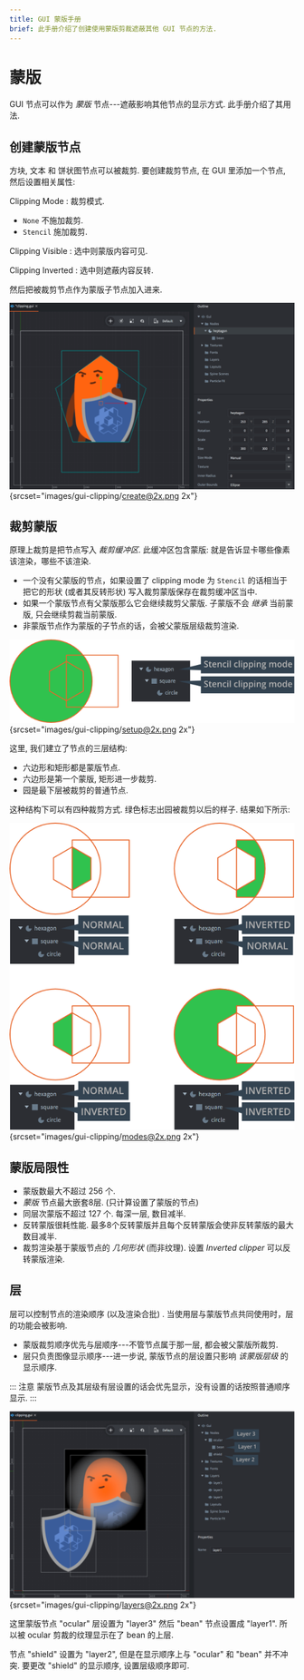```yaml
---
title: GUI 蒙版手册
brief: 此手册介绍了创建使用蒙版剪裁遮蔽其他 GUI 节点的方法.
---
```


# 蒙版

GUI 节点可以作为 *蒙版* 节点---遮蔽影响其他节点的显示方式. 此手册介绍了其用法.

## 创建蒙版节点

方块, 文本 和 饼状图节点可以被裁剪. 要创建裁剪节点, 在 GUI 里添加一个节点, 然后设置相关属性:

Clipping Mode
: 裁剪模式.
  - `None` 不施加裁剪.
  - `Stencil` 施加裁剪.

Clipping Visible
: 选中则蒙版内容可见.

Clipping Inverted
: 选中则遮蔽内容反转.

然后把被裁剪节点作为蒙版子节点加入进来.

![Create clipping](images/gui-clipping/create.png){srcset="images/gui-clipping/create@2x.png 2x"}

## 裁剪蒙版

原理上裁剪是把节点写入 *裁剪缓冲区*. 此缓冲区包含蒙版: 就是告诉显卡哪些像素该渲染，哪些不该渲染.

- 一个没有父蒙版的节点，如果设置了 clipping mode 为 `Stencil` 的话相当于把它的形状 (或者其反转形状) 写入裁剪蒙版保存在裁剪缓冲区当中.
- 如果一个蒙版节点有父蒙版那么它会继续裁剪父蒙版. 子蒙版不会 _继承_ 当前蒙版, 只会继续剪裁当前蒙版.
- 非蒙版节点作为蒙版的子节点的话，会被父蒙版层级裁剪渲染.

![Clipping hierarchy](images/gui-clipping/setup.png){srcset="images/gui-clipping/setup@2x.png 2x"}

这里, 我们建立了节点的三层结构:

- 六边形和矩形都是蒙版节点.
- 六边形是第一个蒙版, 矩形进一步裁剪.
- 园是最下层被裁剪的普通节点.

这种结构下可以有四种裁剪方式. 绿色标志出园被裁剪以后的样子. 结果如下所示:

![Stencil masks](images/gui-clipping/modes.png){srcset="images/gui-clipping/modes@2x.png 2x"}

## 蒙版局限性

- 蒙版数最大不超过 256 个.
- _蒙版_ 节点最大嵌套8层. (只计算设置了蒙版的节点)
- 同层次蒙版不超过 127 个. 每深一层, 数目减半.
- 反转蒙版很耗性能. 最多8个反转蒙版并且每个反转蒙版会使非反转蒙版的最大数目减半.
- 裁剪渲染基于蒙版节点的 _几何形状_  (而非纹理). 设置 *Inverted clipper* 可以反转蒙版渲染.


## 层

层可以控制节点的渲染顺序 (以及渲染合批) . 当使用层与蒙版节点共同使用时，层的功能会被影响.

- 蒙版裁剪顺序优先与层顺序---不管节点属于那一层, 都会被父蒙版所裁剪.
- 层只负责图像显示顺序---进一步说, 蒙版节点的层设置只影响 _该蒙版层级_ 的显示顺序.

::: 注意
蒙版节点及其层级有层设置的话会优先显示，没有设置的话按照普通顺序显示.
:::

![Layers and clipping](images/gui-clipping/layers.png){srcset="images/gui-clipping/layers@2x.png 2x"}

这里蒙版节点 "ocular" 层设置为 "layer3" 然后 "bean" 节点设置成 "layer1". 所以被 ocular 剪裁的纹理显示在了 bean 的上层.

节点 "shield" 设置为 "layer2", 但是在显示顺序上与 "ocular" 和 "bean" 并不冲突. 要更改 "shield" 的显示顺序, 设置层级顺序即可.
